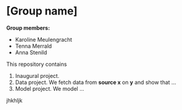 # \[Group name\]

**Group members:**
- Karoline Meulengracht
- Tenna Merrald
- Anna Stenild

This repository contains  
1. Inaugural project. 
2. Data project. We fetch data from **source x** on **y** and show that ...
3. Model project. We model ...

jhkhljk
